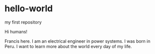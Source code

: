 # hello-world
my first repository

Hi humans!

Francis here. I am an electrical engineer in power systems.
I was born in Peru. I want to learn more about the world every day of my life.
